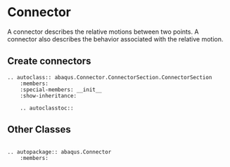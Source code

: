 # Connector

A connector describes the relative motions between two points. A connector also describes the behavior associated with the relative motion.

## Create connectors

```{eval-rst}
.. autoclass:: abaqus.Connector.ConnectorSection.ConnectorSection
    :members:
    :special-members: __init__
    :show-inheritance:

    .. autoclasstoc::

```

## Other Classes

```{eval-rst}

.. autopackage:: abaqus.Connector
    :members:
```
